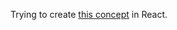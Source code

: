 Trying to create [this concept](https://dribbble.com/shots/3923792-House-rental-website-landing-page-animation) in React.
